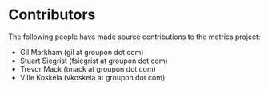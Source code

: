 Contributors
============

The following people have made source contributions to the metrics project:

* Gil Markham (gil at groupon dot com)
* Stuart Siegrist (fsiegrist at groupon dot com)
* Trevor Mack (tmack at groupon dot com)
* Ville Koskela (vkoskela at groupon dot com)
